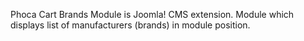 Phoca Cart Brands Module is Joomla! CMS extension. Module which displays list of manufacturers (brands) in module position.